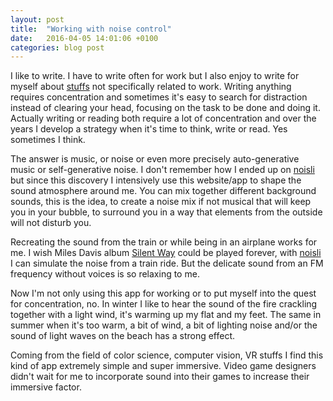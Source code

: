```yaml
---
layout: post
title:  "Working with noise control"
date:   2016-04-05 14:01:06 +0100
categories: blog post
---
```


I like to write. I have to write often for work but I also enjoy to write for myself about [stuffs][link-myblog] not specifically related to work. Writing anything requires concentration and sometimes it's easy to search for distraction instead of clearing your head, focusing on the task to be done and doing it. Actually writing or reading both require a lot of concentration and over the years I develop a strategy when it's time to think, write or read. Yes sometimes I think.

The answer is music, or noise or even more precisely auto-generative music or self-generative noise. I don't remember how I ended up on [noisli][link-noisli] but since this discovery I intensively use this website/app to shape the sound atmosphere around me. You can mix together different background sounds, this is the idea, to create a noise mix if not musical that will keep you in your bubble, to surround you in a way that elements from the outside will not disturb you.

Recreating the sound from the train or while being in an airplane works for me. I wish Miles Davis album [Silent Way][link-MilesDavisSilentWay] could be played forever, with [noisli][link-noisli] I can simulate the noise from a train ride. But the delicate sound from an FM frequency without voices is so relaxing to me.

Now I'm not only using this app for working or to put myself into the quest for concentration, no. In winter I like to hear the sound of the fire crackling together with a light wind, it's warming up my flat and my feet. The same in summer when it's too warm, a bit of wind, a bit of lighting noise and/or the sound of light waves on the beach has a strong effect.

Coming from the field of color science, computer vision, VR stuffs I find this kind of app extremely simple and super immersive. Video game designers didn't wait for me to incorporate sound into their games to increase their immersive factor.

[link-noisli]: http://www.noisli.com/
[link-MilesDavisSilentWay]: https://en.wikipedia.org/wiki/In_a_Silent_Way
[link-myblog]: http://mrbonsoir.blogspot.com
